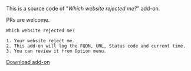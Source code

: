This is a source code of "*Which website rejected me?*" add-on.

PRs are welcome.

```
Which website rejected me?

1. Your website reject me.
2. This add-on will log the FQDN, URL, Status code and current time.
3. You can review it from Option menu.
```

[Download add-on](https://codeberg.org/crimeflare/cloudflare-tor/src/branch/master/addon_chrome/urejectme.crx)